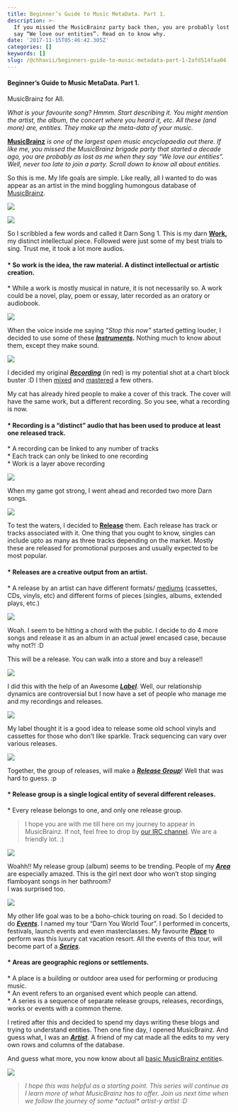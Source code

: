 ```yaml
---
title: Beginner’s Guide to Music MetaData. Part 1.
description: >-
  If you missed the MusicBrainz party back then, you are probably lost when they
  say “We love our entities”. Read on to know why.
date: '2017-11-15T05:46:42.305Z'
categories: []
keywords: []
slug: /@chhavii/beginners-guide-to-music-metadata-part-1-2afd514faa04
---
```


#### Beginner’s Guide to Music MetaData. Part 1.   
MusicBrainz for All.

_What is your favourite song? Hmmm. Start describing it. You might mention the artist, the album, the concert where you heard it, etc. All these (and more) are, entities. They make up the meta-data of your music._

[**MusicBrainz**](https://beta.musicbrainz.org/) _is one of the largest open music encyclopaedia out there. If like me, you missed the MusicBrainz brigade party that started a decade ago, you are probably as lost as me when they say “We love our entities”. Well, never too late to join a party. Scroll down to know all about entities._

So this is me. My life goals are simple. Like really, all I wanted to do was appear as an artist in the mind boggling humongous database of [MusicBrainz](http://musicbrainz.org/).

![](https://cdn-images-1.medium.com/max/800/1*0QfU7HzgmbSAVs_HiqeFYw.jpeg)

![](https://cdn-images-1.medium.com/max/600/1*I2o7b0YQb2OSZvaNDLf8sg.png)

So I scribbled a few words and called it Darn Song 1. This is my darn [**Work**](https://beta.musicbrainz.org/doc/Work)**,** my distinct intellectual piece. Followed were just some of my best trials to sing. Trust me, it took a lot more audios.

#### \* So work is the idea, the raw material. A distinct intellectual or artistic creation.  
\* While a work is mostly musical in nature, it is not necessarily so. A work could be a novel, play, poem or essay, later recorded as an oratory or audiobook.

![](https://cdn-images-1.medium.com/max/600/1*QbfSYsKcEV-aTIrP_WYEeA.png)

When the voice inside me saying _“Stop this now”_ started getting louder, I decided to use some of these [**_Instruments_**](https://beta.musicbrainz.org/doc/Instrument)**.** Nothing much to know about them, except they make sound.

![](https://cdn-images-1.medium.com/max/600/1*pISsBve70qjFb5KA51GHow.png)

I decided my original [**_Recording_**](https://beta.musicbrainz.org/doc/Recording) (in red) is my potential shot at a chart block buster :D I then [mixed](https://en.wikipedia.org/wiki/Audio_mixing) and [mastered](https://en.wikipedia.org/wiki/Audio_mastering) a few others.

My cat has already hired people to make a cover of this track. The cover will have the same work, but a different recording. So you see, what a recording is now.

#### \* Recording is a “distinct” audio that has been used to produce at least one released track.   
\* A recording can be linked to any number of tracks  
\* Each track can only be linked to one recording  
\* Work is a layer above recording

![](https://cdn-images-1.medium.com/max/600/1*2X0ZGcYFgwniCZNGYv3sew.png)

When my game got strong, I went ahead and recorded two more Darn songs.

![](https://cdn-images-1.medium.com/max/600/1*3TBSEuza_hZ2wFHxQGXLRg.png)

To test the waters, I decided to [**Release**](https://beta.musicbrainz.org/doc/Release) them. Each release has track or tracks associated with it. One thing that you ought to know, singles can include upto as many as three tracks depending on the market. Mostly these are released for promotional purposes and usually expected to be most popular.

#### \* Releases are a creative output from an artist.  
\* A release by an artist can have different formats/ [mediums](https://beta.musicbrainz.org/doc/Medium) (cassettes, CDs, vinyls, etc) and different forms of pieces (singles, albums, extended plays, etc.)

![](https://cdn-images-1.medium.com/max/600/1*r1soRXlqsw078_4KfgqW5Q.jpeg)

Woah. I seem to be hitting a chord with the public. I decide to do 4 more songs and release it as an album in an actual jewel encased case, because why not?! :D

This will be a release. You can walk into a store and buy a release!!

![](https://cdn-images-1.medium.com/max/600/1*F_3dmrp5y059SwDwTkdmEA.jpeg)

I did this with the help of an Awesome [**_Label_**](https://beta.musicbrainz.org/doc/Label). Well, our relationship dynamics are controversial but I now have a set of people who manage me and my recordings and releases.

![](https://cdn-images-1.medium.com/max/600/1*xh4FpEtrIwa0l7CWxnqiDg.jpeg)

My label thought it is a good idea to release some old school vinyls and cassettes for those who don’t like sparkle. Track sequencing can vary over various releases.

![](https://cdn-images-1.medium.com/max/600/1*yVIIjQbzOwcKJV5RQS3Jfw.jpeg)

Together, the group of releases, will make a [**_Release Group_**](https://beta.musicbrainz.org/doc/Release_Group)! Well that was hard to guess. :p

#### \* Release group is a single logical entity of several different releases.   
\* Every release belongs to one, and only one release group.

> I hope you are with me till here on my journey to appear in MusicBrainz. If not, feel free to drop by [our IRC channel](https://webchat.freenode.net/?channels=musicbrainz,metabrainz). We are a friendly lot. :)

![](https://cdn-images-1.medium.com/max/600/1*CU57ylsOKK2nUCFVC72Vow.jpeg)

Woahh!! My release group (album) seems to be trending. People of my [**_Area_**](https://beta.musicbrainz.org/doc/Area) are especially amazed. This is the girl next door who won’t stop singing flamboyant songs in her bathroom?   
I was surprised too.

![](https://cdn-images-1.medium.com/max/600/1*aJGP6_ppp0iu0Q3cRinsAg.jpeg)

My other life goal was to be a boho-chick touring on road. So I decided to do [**_Events_**](https://beta.musicbrainz.org/doc/Event). I named my tour “Darn You World Tour”. I performed in concerts, festivals, launch events and even masterclasses. My favourite [**_Place_**](https://beta.musicbrainz.org/doc/Place) to perform was this luxury cat vacation resort. All the events of this tour, will become part of a [**_Series_**](https://beta.musicbrainz.org/doc/Series).

#### \* Areas are geographic regions or settlements.  
\* A place is a building or outdoor area used for performing or producing music.  
\* An event refers to an organised event which people can attend.  
\* A series is a sequence of separate release groups, releases, recordings, works or events with a common theme.

I retired after this and decided to spend my days writing these blogs and trying to understand entities. Then one fine day, I opened MusicBrainz. And guess what, I was an [**_Artist_**](https://beta.musicbrainz.org/doc/Artist). A friend of my cat made all the edits to my very own rows and columns of the database.

And guess what more, you now know about all [basic MusicBrainz entitie](https://beta.musicbrainz.org/doc/Terminology)s.

![](https://cdn-images-1.medium.com/max/800/1*VyGXP4PwH-lSbImXqyGqJg.png)

> _I hope this was helpful as a starting point. This series will continue as I learn more of what MusicBrainz has to offer. Join us next time when we follow the journey of some \*actual\* artist-y artist :D_